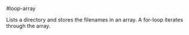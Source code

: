 #loop-array

Lists a directory and stores the filenames in an array.  A for-loop
iterates through the array.
